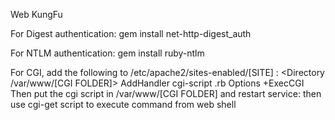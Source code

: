 Web KungFu

For Digest authentication: gem install net-http-digest_auth

For NTLM authentication: gem install ruby-ntlm

For CGI, add the following to /etc/apache2/sites-enabled/[SITE] :
    <Directory /var/www/[CGI FOLDER]>
        AddHandler cgi-script .rb
        Options +ExecCGI
    </Directory>
Then put the cgi script in /var/www/[CGI FOLDER] and restart service: then use cgi-get script to execute command from web shell
